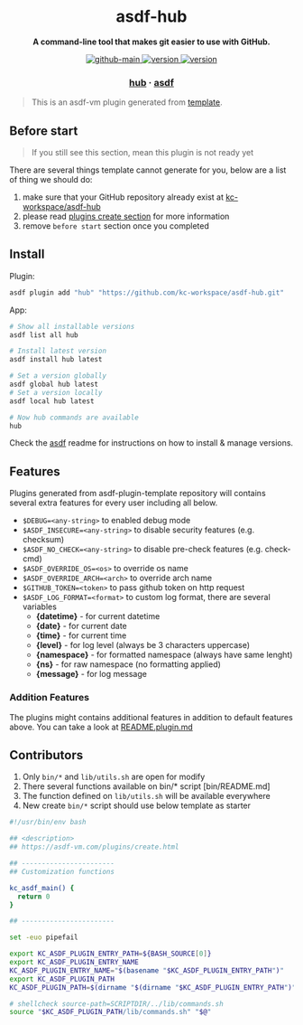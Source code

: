 <h1 align="center">
  asdf-hub
</h1>

<!-- Description section -->
<p align="center">
  <strong>A command-line tool that makes git easier to use with GitHub.</strong>
</p>

<!-- Badges section -->
<p align="center">
  <a href="https://github.com/kc-workspace/asdf-hub/actions/workflows/main.yml">
    <img
      alt="github-main"
      src="https://img.shields.io/github/actions/workflow/status/kc-workspace/asdf-hub/main.yml?style=flat-square&logo=github">
  </a>
  <a href="https://github.com/kc-workspace/asdf-hub/releases">
    <img
      alt="version"
      src="https://img.shields.io/github/v/release/kc-workspace/asdf-hub?style=flat-square&logo=github">
  </a>
  <a href="https://github.com/kc-workspace/asdf-hub/commits/main">
    <img
      alt="version"
      src="https://img.shields.io/github/last-commit/kc-workspace/asdf-hub/main?style=flat-square&logo=github">
  </a>
</p>

<!-- Links section -->
<h3 align="center">
  <a href="https://hub.github.com">hub</a>
  <span> · </span>
  <a href="https://asdf-vm.com">asdf</a>
</h3>

> This is an asdf-vm plugin generated from [template][template-gh].

## Before start

> If you still see this section, mean this plugin is not ready yet

There are several things template cannot generate for you,
below are a list of thing we should do:

1. make sure that your GitHub repository already exist at [kc-workspace/asdf-hub][plugin-gh]
2. please read [plugins create section][asdf-create-plugin] for more information
3. remove `before start` section once you completed

## Install

Plugin:

```sh
asdf plugin add "hub" "https://github.com/kc-workspace/asdf-hub.git"
```

App:

```sh
# Show all installable versions
asdf list all hub

# Install latest version
asdf install hub latest

# Set a version globally
asdf global hub latest
# Set a version locally
asdf local hub latest

# Now hub commands are available
hub
```

Check the [asdf][asdf-link] readme for instructions on
how to install & manage versions.

## Features

Plugins generated from asdf-plugin-template repository will
contains several extra features for every user including all below.

- `$DEBUG=<any-string>` to enabled debug mode
- `$ASDF_INSECURE=<any-string>` to disable security features (e.g. checksum)
- `$ASDF_NO_CHECK=<any-string>` to disable pre-check features (e.g. check-cmd)
- `$ASDF_OVERRIDE_OS=<os>` to override os name
- `$ASDF_OVERRIDE_ARCH=<arch>` to override arch name
- `$GITHUB_TOKEN=<token>` to pass github token on http request
- `$ASDF_LOG_FORMAT=<format>` to custom log format, there are several variables
  - **{datetime}** - for current datetime
  - **{date}** - for current date
  - **{time}** - for current time
  - **{level}** - for log level (always be 3 characters uppercase)
  - **{namespace}** - for formatted namespace (always have same lenght)
  - **{ns}** - for raw namespace (no formatting applied)
  - **{message}** - for log message

### Addition Features

The plugins might contains additional features
in addition to default features above.
You can take a look at [README.plugin.md][app-readme]

## Contributors

1. Only `bin/*` and `lib/utils.sh` are open for modify
2. There several functions available on bin/* script [bin/README.md]
3. The function defined on `lib/utils.sh` will be available everywhere
4. New create `bin/*` script should use below template as starter

```bash
#!/usr/bin/env bash

## <description>
## https://asdf-vm.com/plugins/create.html

## -----------------------
## Customization functions

kc_asdf_main() {
  return 0
}

## -----------------------

set -euo pipefail

export KC_ASDF_PLUGIN_ENTRY_PATH=${BASH_SOURCE[0]}
export KC_ASDF_PLUGIN_ENTRY_NAME
KC_ASDF_PLUGIN_ENTRY_NAME="$(basename "$KC_ASDF_PLUGIN_ENTRY_PATH")"
export KC_ASDF_PLUGIN_PATH
KC_ASDF_PLUGIN_PATH=$(dirname "$(dirname "$KC_ASDF_PLUGIN_ENTRY_PATH")")

# shellcheck source-path=SCRIPTDIR/../lib/commands.sh
source "$KC_ASDF_PLUGIN_PATH/lib/commands.sh" "$@"
```

<!-- LINKS SECTION -->

[app-readme]: ./README.plugin.md
[plugin-gh]: https://github.com/kc-workspace/asdf-hub
[template-gh]: https://github.com/kc-workspace/asdf-plugin-template
[asdf-link]: https://github.com/asdf-vm/asdf
[asdf-create-plugin]: https://asdf-vm.com/plugins/create.html
